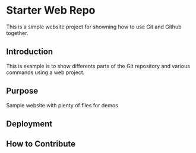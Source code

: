 # Starter Web Repo

This is a simple website project for showning how to use Git and Github together.

## Introduction

This is example is to show differents parts of the Git repository and various commands using a web project.

## Purpose

Sample website with plenty of files for demos

## Deployment

## How to Contribute